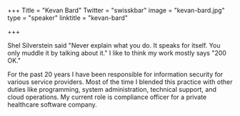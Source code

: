 +++
Title = "Kevan Bard"
Twitter = "swisskbar"
image = "kevan-bard.jpg"
type = "speaker"
linktitle = "kevan-bard"

+++

Shel Silverstein said "Never explain what you do. It speaks for itself. You only muddle it by talking about it." I like to think my work mostly says "200 OK."

For the past 20 years I have been responsible for information security for various service providers. Most of the time I blended this practice with other duties like programming, system administration, technical support, and cloud operations. My current role is compliance officer for a private healthcare software company.
